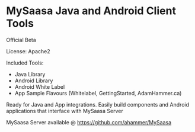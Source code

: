 # MySaasa Java and Android Client Tools

Official Beta

License: Apache2

Included Tools:
- Java Library
- Android Library
- Android White Label
- App Sample Flavours (Whitelabel, GettingStarted, AdamHammer.ca)


Ready for Java and App integrations. Easily build components and Android applications that interface with MySaasa Server

MySaasa Server available @ https://github.com/ahammer/MySaasa
